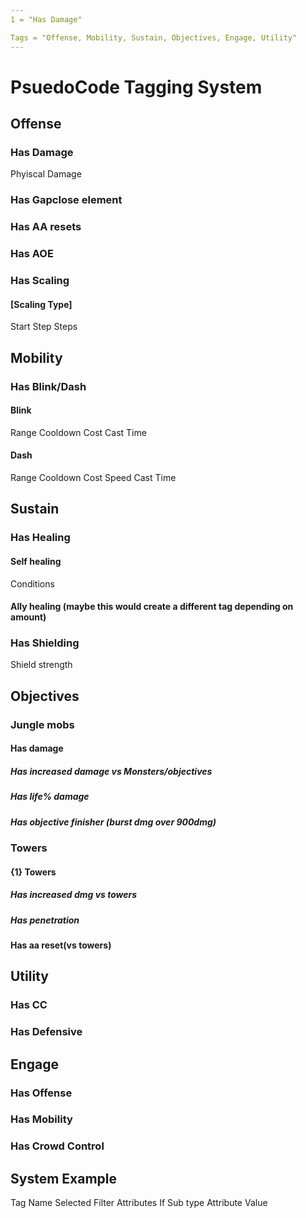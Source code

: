 ```yaml
---
1 = "Has Damage"

Tags = "Offense, Mobility, Sustain, Objectives, Engage, Utility"
---
```


# PsuedoCode Tagging System

## Offense

### Has Damage

  Phyiscal Damage

### Has Gapclose element

### Has AA resets

### Has AOE

### Has Scaling

#### [Scaling Type]

   Start
   Step
   Steps

## Mobility

### Has Blink/Dash
  
#### Blink

   Range
   Cooldown
   Cost
   Cast Time

#### Dash

   Range
   Cooldown
   Cost
   Speed
   Cast Time

## Sustain

### Has Healing

#### Self healing

Conditions

#### Ally healing (maybe this would create a different tag depending on amount)

### Has Shielding

  Shield strength

## Objectives

### Jungle mobs

#### Has damage

##### Has increased damage vs Monsters/objectives

##### Has life% damage

##### Has objective finisher (burst dmg over 900dmg)

### Towers

#### {1} Towers

##### Has increased dmg vs towers

##### Has penetration

#### Has aa reset(vs towers)

## Utility

### Has CC

### Has Defensive

## Engage

### Has Offense

### Has Mobility

### Has Crowd Control

## System Example

Tag Name
 Selected Filter Attributes
  If Sub type
   Attribute Value
